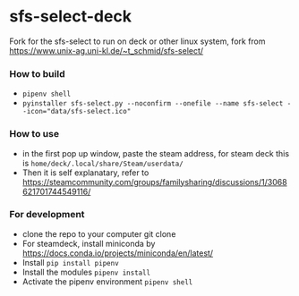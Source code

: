 # sfs-select-deck
Fork for the sfs-select to run on deck or other linux system, fork from https://www.unix-ag.uni-kl.de/~t_schmid/sfs-select/


### How to build
- `pipenv shell`
- `pyinstaller sfs-select.py --noconfirm --onefile --name sfs-select --icon="data/sfs-select.ico" `

### How to use
- in the first pop up window, paste the steam address, for steam deck this is `home/deck/.local/share/Steam/userdata/`
- Then it is self explanatary, refer to https://steamcommunity.com/groups/familysharing/discussions/1/3068621701744549116/

### For development
- clone the repo to your computer git clone 
- For steamdeck, install miniconda by https://docs.conda.io/projects/miniconda/en/latest/
- Install `pip install pipenv`
- Install the modules `pipenv install`
- Activate the pipenv environment `pipenv shell`
